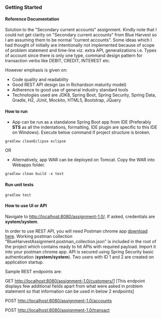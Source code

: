 ### Getting Started

#### Reference Documentation

Solution to the "Secondary current accounts" assignment. Kindly note that I could not get clarity on "Secondary current accounts" from Blue Harvest so I am assuming them to be normal "current accounts". Some ideas which I had thought of initially are intentionally not implemented because of scope of problem statement and time-line viz. extra API, generalizations i.e. Types of account since there is only one type, command design pattern for transaction verbs like DEBIT, CREDIT, INTEREST etc.

However emphasis is given on:
*	Code quality and readability
*	Good REST API design (as in Richardson maturity model)
*	Adherence to good use of general industry standard tools
*	Technologies used are JDK8, Spring Boot, Spring Security, Spring Data, Gradle, H2, JUnit, Mockito, HTML5, Bootstrap, JQuery

#### How to run
*	App can be run as a standalone Spring Boot app from IDE (Preferably **STS** as all the indentations, formatting, IDE plugin are specific to this IDE on Windows). Execute below command if project structure is broken.

```
gradlew cleanEclipse eclipse
```

OR

*	Alternatively, app WAR can be deployed on Tomcat. Copy the WAR into Webapps folder.

```
gradlew clean build -x test
```

#### Run unit tests

	gradlew test

#### How to use UI or API

Navigate to <http://localhost:8080/assignment-1.0/>. If asked, credentials are **system/system**.

In order to use REST API, you will need Postman chrome app [download here](https://chrome.google.com/webstore/detail/postman/fhbjgbiflinjbdggehcddcbncdddomop?hl=en). Working postman collection "BlueHarvestAssignment.postman_collection.json" is included in the root of the project which contains ready to hit APIs with required payload. Import it into your postman chrome app. API is secured using Spring Security basic authentication (**system/system**). Two users with ID 1 and 2 are created on application startup.

Sample REST endpoints are:

GET <http://localhost:8080/assignment-1.0/customers/1> [This endpoint displays few additional fields apart from what were asked in problem statement so that information can be used in below 2 endpoints]

POST <http://localhost:8080/assignment-1.0/accounts>

POST <http://localhost:8080/assignment-1.0/transact>
